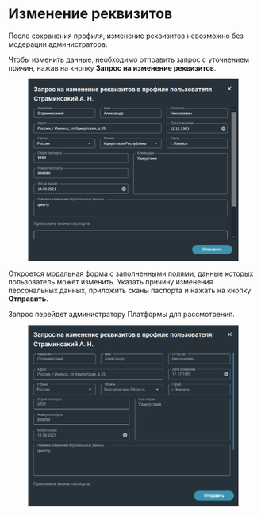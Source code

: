 # Изменение реквизитов

После сохранения профиля, изменение реквизитов невозможно без модерации администратора.&#x20;

Чтобы изменить данные, необходимо отправить запрос с уточнением причин, нажав на кнопку **Запрос на изменение реквизитов**.

<figure><img src="../../gitbook/assets/image (964).png" alt=""><figcaption></figcaption></figure>

Откроется модальная форма с заполненными полями, данные которых пользователь может изменить. Указать причину изменения персональных данных, приложить сканы паспорта и нажать на кнопку **Отправить**.

Запрос перейдет администратору Платформы для рассмотрения.

<figure><img src="../../gitbook/assets/image (801).png" alt=""><figcaption></figcaption></figure>
